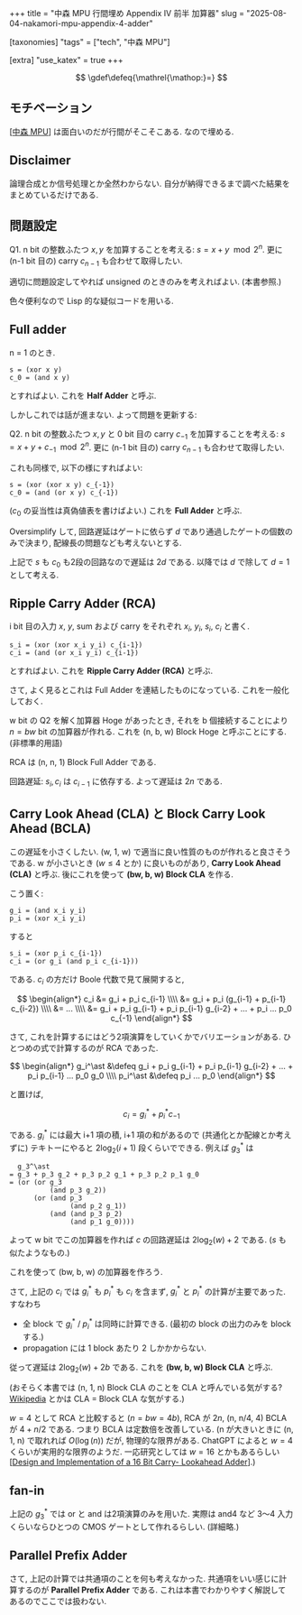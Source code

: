 +++
title = "中森 MPU 行間埋め Appendix IV 前半 加算器"
slug = "2025-08-04-nakamori-mpu-appendix-4-adder"

[taxonomies]
"tags" = ["tech", "中森 MPU"]

[extra]
"use_katex" = true
+++

$$
\gdef\defeq{\mathrel{\mathop:}=}
$$

## モチベーション

[[中森 MPU](https://shop.cqpub.co.jp/hanbai/books/45/45561.html)] は面白いのだが行間がそこそこある. なので埋める.

## Disclaimer

論理合成とか信号処理とか全然わからない. 自分が納得できるまで調べた結果をまとめているだけである.

## 問題設定

Q1.
n bit の整数ふたつ $x, y$ を加算することを考える: $s = x + y \mod 2^n$. 更に (n-1 bit 目の) carry $c_{n-1}$ も合わせて取得したい.

適切に問題設定してやれば unsigned のときのみを考えればよい. (本書参照.)

色々便利なので Lisp 的な疑似コードを用いる.

## Full adder

n = 1 のとき.

```
s = (xor x y)
c_0 = (and x y)
```

とすればよい. これを **Half Adder** と呼ぶ.

しかしこれでは話が進まない. よって問題を更新する:

Q2.
n bit の整数ふたつ $x, y$ と 0 bit 目の carry $c_{-1}$ を加算することを考える: $s = x + y + c_{-1} \mod 2^n$.
更に (n-1 bit 目の) carry $c_{n-1}$ も合わせて取得したい.

これも同様で, 以下の様にすればよい:

```
s = (xor (xor x y) c_{-1})
c_0 = (and (or x y) c_{-1})
```

($c_0$ の妥当性は真偽値表を書けばよい.) これを **Full Adder** と呼ぶ.

Oversimplify して, 回路遅延はゲートに依らず $d$ であり通過したゲートの個数のみで決まり, 配線長の問題なども考えないとする.

上記で $s$ も $c_0$ も2段の回路なので遅延は $2d$ である. 以降では $d$ で除して $d = 1$ として考える.

## Ripple Carry Adder (RCA)

i bit 目の入力 $x$, $y$, sum および carry をそれぞれ $x_i$, $y_i$, $s_i$, $c_i$ と書く.

```
s_i = (xor (xor x_i y_i) c_{i-1})
c_i = (and (or x_i y_i) c_{i-1})
```

とすればよい. これを **Ripple Carry Adder (RCA)** と呼ぶ.

さて, よく見るとこれは Full Adder を連結したものになっている. これを一般化しておく.

w bit の Q2 を解く加算器 Hoge があったとき, それを b 個接続することにより $n = bw$ bit の加算器が作れる. これを (n, b, w) Block Hoge と呼ぶことにする. (非標準的用語)

RCA は (n, n, 1) Block Full Adder である.

回路遅延: $s_i, c_i$ は $c_{i-1}$ に依存する. よって遅延は $2n$ である.

## Carry Look Ahead (CLA) と Block Carry Look Ahead (BCLA)

この遅延を小さくしたい. (w, 1, w) で適当に良い性質のものが作れると良さそうである. w が小さいとき ($w \le 4$ とか) に良いものがあり, **Carry Look Ahead (CLA)** と呼ぶ.
後にこれを使って **(bw, b, w) Block CLA** を作る.

こう置く:

```
g_i = (and x_i y_i)
p_i = (xor x_i y_i)
```

すると

```
s_i = (xor p_i c_{i-1})
c_i = (or g_i (and p_i c_{i-1}))
```

である. $c_i$ の方だけ Boole 代数で見て展開すると,

$$
\begin{align*}
c_i
&= g_i + p_i c_{i-1} \\\\
&= g_i + p_i (g_{i-1} + p_{i-1} c_{i-2}) \\\\
&= ... \\\\
&= g_i + p_i g_{i-1} + p_i p_{i-1} g_{i-2} + ... + p_i ... p_0 c_{-1}
\end{align*}
$$

さて, これを計算するにはどう2項演算をしていくかでバリエーションがある. ひとつめの式で計算するのが RCA であった.

$$
\begin{align*}
g_i^\ast &\defeq g_i + p_i g_{i-1} + p_i p_{i-1} g_{i-2} + ... + p_i p_{i-1} ... p_0 g_0 \\\\
p_i^\ast &\defeq p_i ... p_0
\end{align*}
$$

と置けば,

$$
c_i = g_i^\ast + p_i^\ast c_{-1}
$$

である. $g_i^\ast$ には最大 i+1 項の積, i+1 項の和があるので (共通化とか配線とか考えずに) テキトーにやると $2 \log_2(i+1)$ 段くらいでできる. 例えば $g_3^\ast$ は

```
  g_3^\ast
= g_3 + p_3 g_2 + p_3 p_2 g_1 + p_3 p_2 p_1 g_0
= (or (or g_3
          (and p_3 g_2))
      (or (and p_3
               (and p_2 g_1))
          (and (and p_3 p_2)
               (and p_1 g_0))))
```

よって w bit でこの加算器を作れば $c$ の回路遅延は $2 \log_2(w) + 2$ である. ($s$ も似たようなもの.)

これを使って (bw, b, w) の加算器を作ろう.

さて, 上記の $c_i$ では $g_i^\ast$ も $p_i^\ast$ も $c_i$ を含まず, $g_i^\ast$ と $p_i^\ast$ の計算が主要であった. すなわち

- 全 block で $g_i^\ast$ / $p_i^\ast$ は同時に計算できる. (最初の block の出力のみを block する.)
- propagation には 1 block あたり $2$ しかかからない.

従って遅延は $2 \log_2(w) + 2b$ である. これを **(bw, b, w) Block CLA** と呼ぶ.

(おそらく本書では (n, 1, n) Block CLA のことを CLA と呼んでいる気がする?
[Wikipedia](https://en.wikipedia.org/wiki/Carry-lookahead_adder) とかは CLA = Block CLA な気がする.)

$w = 4$ として RCA と比較すると ($n = bw = 4b$), RCA が $2n$, (n, n/4, 4) BCLA が $4 + n/2$ である.
つまり BCLA は定数倍を改善している.
(n が大きいときに (n, 1, n) で取れれば $O(\log(n))$ だが, 物理的な限界がある. ChatGPT によると $w = 4$ くらいが実用的な限界のようだ.
一応研究としては $w = 16$ とかもあるらしい
[[Design and Implementation of a 16 Bit Carry- Lookahead Adder](https://www.researchgate.net/publication/343982099_Design_and_Implementation_of_a_16_Bit_Carry-_Lookahead_Adder)].)

## fan-in

上記の $g_3^\ast$ では or と and は2項演算のみを用いた. 実際は and4 など 3〜4 入力くらいならひとつの CMOS ゲートとして作れるらしい. (詳細略.)

## Parallel Prefix Adder

さて, 上記の計算では共通項のことを何も考えなかった. 共通項をいい感じに計算するのが **Parallel Prefix Adder** である.
これは本書でわかりやすく解説してあるのでここでは扱わない.
